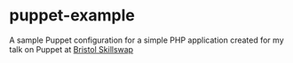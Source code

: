 puppet-example
==============

A sample Puppet configuration for a simple PHP application created for my talk on Puppet
at [Bristol Skillswap](http://bristolskillswap.org/vagrant/)
